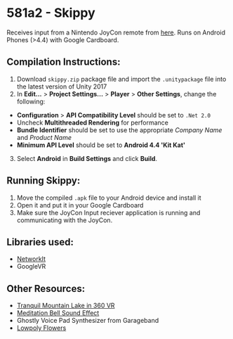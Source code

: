 # 581a2 - Skippy
Receives input from a Nintendo JoyCon remote from [here](https://github.com/murrrkle/581a2-joycon/releases).
Runs on Android Phones (>4.4) with Google Cardboard.

## Compilation Instructions:
1. Download `skippy.zip` package file and import the `.unitypackage` file into the latest version of Unity 2017
2. In **Edit...** \> **Project Settings...** \> **Player** \> **Other Settings**, change the following:
* **Configuration** \> **API Compatibility Level** should be set to `.Net 2.0`
* Uncheck **Multithreaded Rendering** for performance
* **Bundle Identifier** should be set to use the appropriate *Company Name* and *Product Name*
* **Minimum API Level** should be set to **Android 4.4 'Kit Kat'**
3. Select **Android** in **Build Settings** and click **Build**.

## Running Skippy:
1. Move the compiled `.apk` file to your Android device and install it
2. Open it and put it in your Google Cardboard
3. Make sure the JoyCon Input reciever application is running and communicating with the JoyCon.

## Libraries used:
* [NetworkIt](https://github.com/kevinta893/NetworkIt/releases)
* GoogleVR

## Other Resources:
* [Tranquil Mountain Lake in 360 VR](https://www.youtube.com/watch?v=joQFDRwevo8)
* [Meditation Bell Sound Effect](https://www.youtube.com/watch?v=dqwk5nGZMiw)
* Ghostly Voice Pad Synthesizer from Garageband
* [Lowpoly Flowers](https://www.assetstore.unity3d.com/en/#!/content/47083)
